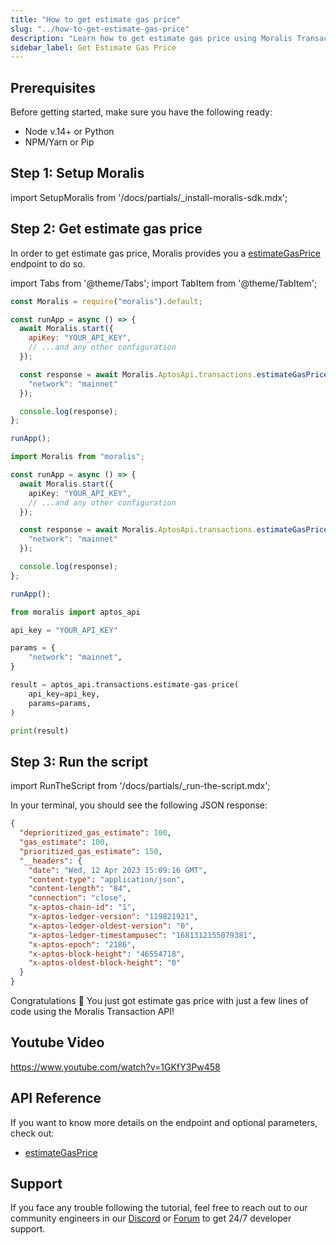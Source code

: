 ```yaml
---
title: "How to get estimate gas price"
slug: "../how-to-get-estimate-gas-price"
description: "Learn how to get estimate gas price using Moralis Transaction API."
sidebar_label: Get Estimate Gas Price
---
```


## Prerequisites

Before getting started, make sure you have the following ready:

- Node v.14+ or Python
- NPM/Yarn or Pip

## Step 1: Setup Moralis

import SetupMoralis from '/docs/partials/\_install-moralis-sdk.mdx';

<SetupMoralis node="moralis" python="moralis" />

## Step 2: Get estimate gas price

In order to get estimate gas price, Moralis provides you a [estimateGasPrice](/web3-data-api/aptos/reference/estimate-gas-price) endpoint to do so.

import Tabs from '@theme/Tabs';
import TabItem from '@theme/TabItem';

<Tabs groupId="programming-language">
  <TabItem value="javascript" label="index.js (JavaScript)" default>

```javascript index.js
const Moralis = require("moralis").default;

const runApp = async () => {
  await Moralis.start({
    apiKey: "YOUR_API_KEY",
    // ...and any other configuration
  });

  const response = await Moralis.AptosApi.transactions.estimateGasPrice({
    "network": "mainnet"
  });

  console.log(response);
};

runApp();
```

</TabItem>
<TabItem value="typescript" label="index.ts (TypeScript)">

```typescript index.ts
import Moralis from "moralis";

const runApp = async () => {
  await Moralis.start({
    apiKey: "YOUR_API_KEY",
    // ...and any other configuration
  });

  const response = await Moralis.AptosApi.transactions.estimateGasPrice({
    "network": "mainnet"
  });

  console.log(response);
};

runApp();
```

</TabItem>
<TabItem value="python" label="index.py (Python)">

```python index.py
from moralis import aptos_api

api_key = "YOUR_API_KEY"

params = {
    "network": "mainnet",
}

result = aptos_api.transactions.estimate-gas-price(
    api_key=api_key,
    params=params,
)

print(result)
```

</TabItem>
</Tabs>

## Step 3: Run the script

import RunTheScript from '/docs/partials/\_run-the-script.mdx';

<RunTheScript />

In your terminal, you should see the following JSON response:

```json
{
  "deprioritized_gas_estimate": 100,
  "gas_estimate": 100,
  "prioritized_gas_estimate": 150,
  "__headers": {
    "date": "Wed, 12 Apr 2023 15:09:16 GMT",
    "content-type": "application/json",
    "content-length": "84",
    "connection": "close",
    "x-aptos-chain-id": "1",
    "x-aptos-ledger-version": "119821921",
    "x-aptos-ledger-oldest-version": "0",
    "x-aptos-ledger-timestampusec": "1681312155079381",
    "x-aptos-epoch": "2186",
    "x-aptos-block-height": "46554718",
    "x-aptos-oldest-block-height": "0"
  }
}
```

Congratulations 🥳 You just got estimate gas price with just a few lines of code using the Moralis Transaction API!

## Youtube Video

https://www.youtube.com/watch?v=1GKfY3Pw458

## API Reference

If you want to know more details on the endpoint and optional parameters, check out:

- [estimateGasPrice](/web3-data-api/aptos/reference/estimate-gas-price)

## Support

If you face any trouble following the tutorial, feel free to reach out to our community engineers in our [Discord](https://moralis.io/discord) or [Forum](https://forum.moralis.io) to get 24/7 developer support.
